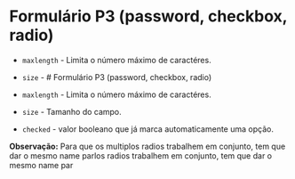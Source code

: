 # Formulário P3 (password, checkbox, radio)

- `maxlength` - Limita o número máximo de caractéres.
- `size` - # Formulário P3 (password, checkbox, radio)

- `maxlength` - Limita o número máximo de caractéres.
- `size` - Tamanho do campo.
- `checked` - valor booleano que já marca automaticamente uma opção.

**Observação:** Para que os multiplos radios trabalhem em conjunto, tem que dar o mesmo name parlos radios trabalhem em conjunto, tem que dar o mesmo name par
